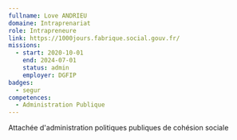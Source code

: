 ```yaml
---
fullname: Love ANDRIEU
domaine: Intraprenariat
role: Intrapreneure
link: https://1000jours.fabrique.social.gouv.fr/
missions:
  - start: 2020-10-01
    end: 2024-07-01
    status: admin
    employer: DGFIP
badges:
  - segur
competences:
  - Administration Publique
---
```

Attachée d'administration politiques publiques de cohésion sociale
